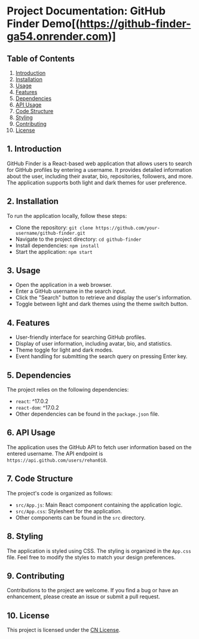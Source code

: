 # Project Documentation: GitHub Finder Demo[(https://github-finder-ga54.onrender.com)]

## Table of Contents
1. [Introduction](#introduction)
2. [Installation](#installation)
3. [Usage](#usage)
4. [Features](#features)
5. [Dependencies](#dependencies)
6. [API Usage](#api-usage)
7. [Code Structure](#code-structure)
8. [Styling](#styling)
9. [Contributing](#contributing)
10. [License](#license)

## 1. Introduction
GitHub Finder is a React-based web application that allows users to search for GitHub profiles by entering a username. It provides detailed information about the user, including their avatar, bio, repositories, followers, and more. The application supports both light and dark themes for user preference.

## 2. Installation
To run the application locally, follow these steps:
- Clone the repository: `git clone https://github.com/your-username/github-finder.git`
- Navigate to the project directory: `cd github-finder`
- Install dependencies: `npm install`
- Start the application: `npm start`

## 3. Usage
- Open the application in a web browser.
- Enter a GitHub username in the search input.
- Click the "Search" button to retrieve and display the user's information.
- Toggle between light and dark themes using the theme switch button.

## 4. Features
- User-friendly interface for searching GitHub profiles.
- Display of user information, including avatar, bio, and statistics.
- Theme toggle for light and dark modes.
- Event handling for submitting the search query on pressing Enter key.

## 5. Dependencies
The project relies on the following dependencies:
- `react`: ^17.0.2
- `react-dom`: ^17.0.2
- Other dependencies can be found in the `package.json` file.

## 6. API Usage
The application uses the GitHub API to fetch user information based on the entered username. The API endpoint is `https://api.github.com/users/rehan018`.

## 7. Code Structure
The project's code is organized as follows:
- `src/App.js`: Main React component containing the application logic.
- `src/App.css`: Stylesheet for the application.
- Other components can be found in the `src` directory.

## 8. Styling
The application is styled using CSS. The styling is organized in the `App.css` file. Feel free to modify the styles to match your design preferences.

## 9. Contributing
Contributions to the project are welcome. If you find a bug or have an enhancement, please create an issue or submit a pull request.

## 10. License
This project is licensed under the [CN License](LICENSE).
